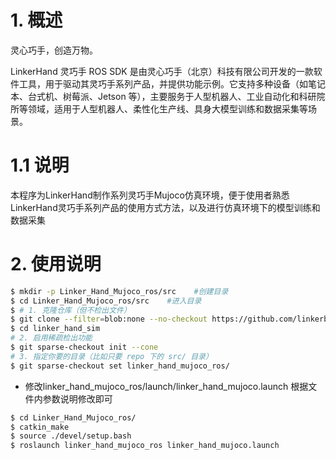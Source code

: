 # 1. **概述**

灵心巧手，创造万物。

LinkerHand 灵巧手 ROS SDK 是由灵心巧手（北京）科技有限公司开发的一款软件工具，用于驱动其灵巧手系列产品，并提供功能示例。它支持多种设备（如笔记本、台式机、树莓派、Jetson 等），主要服务于人型机器人、工业自动化和科研院所等领域，适用于人型机器人、柔性化生产线、具身大模型训练和数据采集等场景。

# 1.1 **说明**
本程序为LinkerHand制作系列灵巧手Mujoco仿真环境，便于使用者熟悉LinkerHand灵巧手系列产品的使用方式方法，以及进行仿真环境下的模型训练和数据采集

# 2. **使用说明**
```bash
$ mkdir -p Linker_Hand_Mujoco_ros/src    #创建目录
$ cd Linker_Hand_Mujoco_ros/src    #进入目录
$ # 1. 克隆仓库（但不检出文件）
$ git clone --filter=blob:none --no-checkout https://github.com/linkerbotai/linker_hand_sim.git
$ cd linker_hand_sim
# 2. 启用稀疏检出功能
$ git sparse-checkout init --cone
# 3. 指定你要的目录（比如只要 repo 下的 src/ 目录）
$ git sparse-checkout set linker_hand_mujoco_ros/
```
- 修改linker_hand_mujoco_ros/launch/linker_hand_mujoco.launch
根据文件内参数说明修改即可
```bash
$ cd Linker_Hand_Mujoco_ros/
$ catkin_make
$ source ./devel/setup.bash
$ roslaunch linker_hand_mujoco_ros linker_hand_mujoco.launch
```